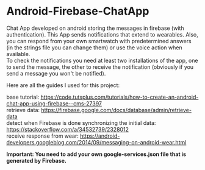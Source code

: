 # Android-Firebase-ChatApp
Chat App developed on android storing the messages in firebase (with authentication). This App sends notifications that extend to wearables. Also, you can respond from your own smartwatch with predetermined answers (in the strings file you can change them) or use the voice action when available.  
To check the notifications you need at least two installations of the app, one to send the message, the other to receive the notification (obviously if you send a message you won't be notified).   

Here are all the guides I used for this project:  
  
base tutorial: https://code.tutsplus.com/tutorials/how-to-create-an-android-chat-app-using-firebase--cms-27397    
retrieve data: https://firebase.google.com/docs/database/admin/retrieve-data   
detect when Firebase is done synchronizing the initial data: https://stackoverflow.com/a/34532739/2328012   
receive response from wear: https://android-developers.googleblog.com/2014/09/messaging-on-android-wear.html     
  
    
   
**Important: You need to add your own google-services.json file that is generated by Firebase.**
